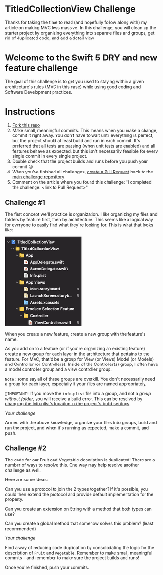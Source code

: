 # TitledCollectionView Challenge
Thanks for taking the time to read (and hopefully follow along with) 
my article on making MVC less massive. In this challenge, you will 
clean up the starter project by organizing everything into separate 
files and groups, get rid of duplicated code, and add a detail view

# Welcome to the Swift 5 DRY and new feature challenge

The goal of this challenge is to get you used to staying within a
given architecture's rules (MVC in this case) while using good
coding and Software Development practices.

# Instructions

1. [Fork this repo](https://guides.github.com/activities/forking/)
2. Make small, meaningful commits. This means when you make a change,
commit it right away. You don't have to wait until everything is perfect,
but the project should at least build and run in each commit. It's preferred
that all tests are passing (when unit tests are enabled) and all features
behave as expected, but this isn't necessarily feasible for every single
commit in every single project.
3. Double check that the project builds and runs before you push your commit 😉
4. When you've finished all challenges, [create a Pull Request](https://docs.github.com/en/github/collaborating-with-pull-requests/proposing-changes-to-your-work-with-pull-requests/creating-a-pull-request)
back to the [main challenge repository](https://github.com/froggomad/titled-collection-view-challenge)
5. Comment on the article where you found this challenge: "I completed the challenge: \<link to Pull Request\>"

## Challenge #1

The first concept we'll practice is organization. I like organizing my 
files and folders by feature first, then by architecture. This seems
like a logical way for everyone to easily find what they're looking for.
This is what that looks like:

![MVC Feature Organization](Media/MVC%20Feature%20Organization.png)

When you create a new feature, create a new group with the feature's name.

As you add on to a feature (or if you're organizing an existing feature)
create a new group for each layer in the architecture that pertains to the 
feature. For MVC, that'd be a group for View (or Views) Model (or Models) and
Controller (or Controllers). Inside of the Controller(s) group, I often have a 
model controller group and a view controller group. 

`Note:` some say all of these groups are overkill. You don't necessarily need 
a group for each layer, especially if your files are named appropriately.

`🔺IMPORTANT!` If you move the `info.plist` file into a group, and not a *group 
without folder*, you will receive a build error. This can be resolved by [changing
the info.plist's location in the project's build settings](https://stackoverflow.com/questions/58103585/xcode-11-cant-reallocate-info-plist-into-a-group).

*Your challenge*:

Armed with the above knowledge, organize your files into groups, build and run the
project, and when it's running as expected, make a commit, and push.

## Challenge #2

The code for our Fruit and Vegetable description is duplicated! There are a number
of ways to resolve this. One way may help resolve another challenge as well.

Here are some ideas:

Can you use a protocol to join the 2 types together? If it's possible, you could then 
extend the protocol and provide default implementation for the property.

Can you create an extension on String with a method that both types can use?

Can you create a global method that somehow solves this problem? (least recommended)

*Your challenge*:

Find a way of reducing code duplication by consolodating the logic for the description of 
`Fruit` and `Vegetable`. Remember to make small, meaningful commits - and remember to make sure
the project builds and runs! 

Once you're finished, push your commits.
